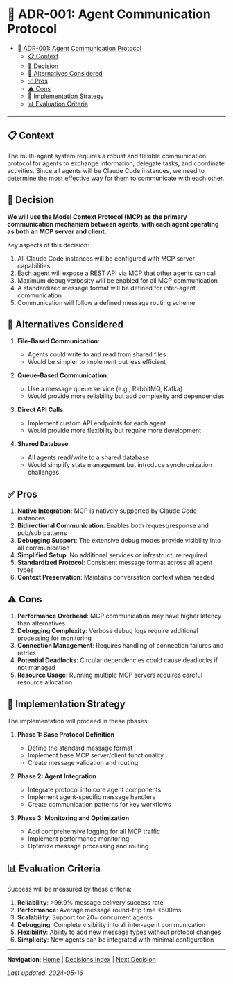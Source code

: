 # 🧠 ADR-001: Agent Communication Protocol

<!-- 📑 TABLE OF CONTENTS -->
- [🧠 ADR-001: Agent Communication Protocol](#-adr-001-agent-communication-protocol)
  - [📋 Context](#-context)
  - [🤔 Decision](#-decision)
  - [💭 Alternatives Considered](#-alternatives-considered)
  - [✅ Pros](#-pros)
  - [⚠️ Cons](#️-cons)
  - [🔄 Implementation Strategy](#-implementation-strategy)
  - [📊 Evaluation Criteria](#-evaluation-criteria)

---

## 📋 Context

The multi-agent system requires a robust and flexible communication protocol for agents to exchange information, delegate tasks, and coordinate activities. Since all agents will be Claude Code instances, we need to determine the most effective way for them to communicate with each other.

## 🤔 Decision

**We will use the Model Context Protocol (MCP) as the primary communication mechanism between agents, with each agent operating as both an MCP server and client.**

Key aspects of this decision:

1. All Claude Code instances will be configured with MCP server capabilities
2. Each agent will expose a REST API via MCP that other agents can call
3. Maximum debug verbosity will be enabled for all MCP communication
4. A standardized message format will be defined for inter-agent communication
5. Communication will follow a defined message routing scheme

## 💭 Alternatives Considered

1. **File-Based Communication**:
   - Agents could write to and read from shared files
   - Would be simpler to implement but less efficient

2. **Queue-Based Communication**:
   - Use a message queue service (e.g., RabbitMQ, Kafka)
   - Would provide more reliability but add complexity and dependencies

3. **Direct API Calls**:
   - Implement custom API endpoints for each agent
   - Would provide more flexibility but require more development

4. **Shared Database**:
   - All agents read/write to a shared database
   - Would simplify state management but introduce synchronization challenges

## ✅ Pros

1. **Native Integration**: MCP is natively supported by Claude Code instances
2. **Bidirectional Communication**: Enables both request/response and pub/sub patterns
3. **Debugging Support**: The extensive debug modes provide visibility into all communication
4. **Simplified Setup**: No additional services or infrastructure required
5. **Standardized Protocol**: Consistent message format across all agent types
6. **Context Preservation**: Maintains conversation context when needed

## ⚠️ Cons

1. **Performance Overhead**: MCP communication may have higher latency than alternatives
2. **Debugging Complexity**: Verbose debug logs require additional processing for monitoring
3. **Connection Management**: Requires handling of connection failures and retries
4. **Potential Deadlocks**: Circular dependencies could cause deadlocks if not managed
5. **Resource Usage**: Running multiple MCP servers requires careful resource allocation

## 🔄 Implementation Strategy

The implementation will proceed in these phases:

1. **Phase 1: Base Protocol Definition**
   - Define the standard message format
   - Implement base MCP server/client functionality
   - Create message validation and routing

2. **Phase 2: Agent Integration**
   - Integrate protocol into core agent components
   - Implement agent-specific message handlers
   - Create communication patterns for key workflows

3. **Phase 3: Monitoring and Optimization**
   - Add comprehensive logging for all MCP traffic
   - Implement performance monitoring
   - Optimize message processing and routing

## 📊 Evaluation Criteria

Success will be measured by these criteria:

1. **Reliability**: >99.9% message delivery success rate
2. **Performance**: Average message round-trip time <500ms
3. **Scalability**: Support for 20+ concurrent agents
4. **Debugging**: Complete visibility into all inter-agent communication
5. **Flexibility**: Ability to add new message types without protocol changes
6. **Simplicity**: New agents can be integrated with minimal configuration

---

<!-- 🧭 NAVIGATION -->
**Navigation**: [Home](../README.md) | [Decisions Index](./README.md) | [Next Decision](./002-github-integration-strategy.md)

*Last updated: 2024-05-16*
